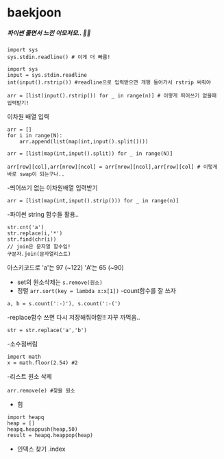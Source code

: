 # baekjoon



##### 파이썬 풀면서 느낀 이모저모.. 👼🏻
```
import sys
sys.stdin.readline() # 이게 더 빠름!
```
```
import sys
input = sys.stdin.readline
int(input().rstrip()) #readline으로 입력받으면 개행 들어가서 rstrip 써줘야
```
```
arr = [list(input().rstrip()) for _ in range(n)] # 이렇게 띄어쓰기 없을때 입력받기!
```
이차원 배열 입력
```
arr = []
for i in range(N):
    arr.append(list(map(int,input().split())))

arr = [list(map(int,input().split)) for _ in range(N)]
```
```
arr[row][col],arr[nrow][ncol] = arr[nrow][ncol],arr[row][col] # 이렇게 바로 swap이 되는구나..
```
-띄어쓰기 없는 이차원배열 입력받기
```
arr = [list(map(int,input().strip())) for _ in range(n)]
```
-파이썬 string 함수들 활용..
```
str.cnt('a')
str.replace(i,'*')
str.find(chr(i))
// join은 문자열 함수임!
구분자.join(문자열리스트)
```
아스키코드로 'a'는 97 (~122) 'A'는 65 (~90)
- set의 원소삭제는 ```s.remove(원소)```
- 정렬 ```arr.sort(key = lambda x:x[1])```
-count함수를 잘 쓰자
```
a, b = s.count(':-)'), s.count(':-(')
```
-replace함수 쓰면 다시 저장해줘야함!! 자꾸 까먹음..
```
str = str.replace('a','b')
```
-소수점버림
```
import math
x = math.floor(2.54) #2
```
-리스트 원소 삭제
```
arr.remove(e) #찾을 원소
```
- 힙
```
import heapq
heap = []
heapq.heappush(heap,50)
result = heapq.heappop(heap)
```
- 인덱스 찾기
.index
